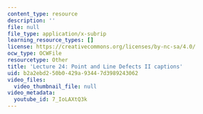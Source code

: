 ```yaml
---
content_type: resource
description: ''
file: null
file_type: application/x-subrip
learning_resource_types: []
license: https://creativecommons.org/licenses/by-nc-sa/4.0/
ocw_type: OCWFile
resourcetype: Other
title: 'Lecture 24: Point and Line Defects II captions'
uid: b2a2ebd2-50b0-429a-9344-7d3989243062
video_files:
  video_thumbnail_file: null
video_metadata:
  youtube_id: 7_IoLAXtQ3k
---
```

